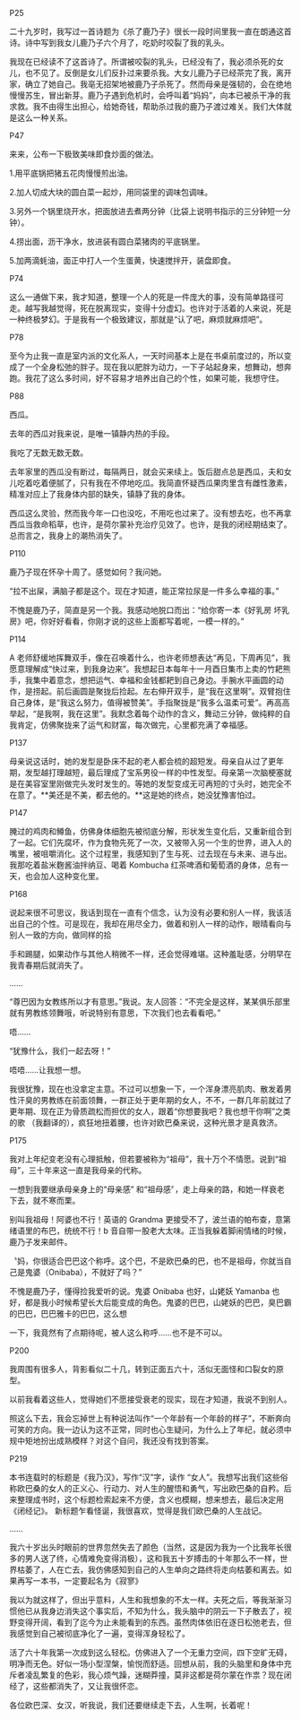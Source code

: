 P25

二十九岁时，我写过一首诗题为《杀了鹿乃子》很长一段时间里我一直在朗通这首诗。诗中写到我女儿鹿乃子六个月了，吃奶时咬裂了我的乳头。

我现在已经读不了这首诗了。所谓被咬裂的乳头，已经没有了，我必须杀死的女儿，也不见了。反倒是女儿们反扑过来要杀我。大女儿鹿乃子已经茶完了我，离开家，确立了她自己。我亳无招架地被鹿乃子杀死了。然而母亲是强韧的，会在绝地慢慢苏生，冒出新芽。鹿乃子遇到危机时，会呼叫着“妈妈”，向本已被杀干净的我求救。我不由得生出担心，给她奇钱，帮助杀过我的鹿乃子渡过难关。我们大体就是这么一种关系。

P47

来来，公布一下极致美味即食炒面的做法。

1.用平底锅把猪五花肉慢慢煎出油。

2.加人切成大块的圆白菜一起炒，用同袋里的调味包调味。

3.另外一个锅里烧开水，把面放进去煮两分钟（比袋上说明书指示的三分钟短一分钟）。

4.捞出面，沥干净水，放进装有圆白菜猪肉的平底锅里。

5.加两滴蚝油，面正中打人一个生蛋黄，快速搅拌开，装盘即食。

P74

这么一通做下来，我才知道，整理一个人的死是一件庞大的事，没有简单路径可走。越写我越觉得，死在脱离现实，变得十分虚幻。也许对于活着的人来说，死是一种终极梦幻。于是我有一个极致建议，那就是“认了吧，麻烦就麻烦吧”。

P78

至今为止我一直是室内派的文化系人，一天时间基本上是在书桌前度过的，所以变成了一个全身松弛的胖子。现在我以肥胖为动力，一下子站起身来，想舞动，想奔跑。我花了这么多时间，好不容易才培养出自己的个性，如果可能，我想守住。

P88

西瓜。

去年的西瓜对我来说，是唯一镇静内热的手段。

我吃了无数无数无数。

去年家里的西瓜没有断过，每隔两日，就会买来续上。饭后甜点总是西瓜，夫和女儿吃着吃着便腻了，只有我在不停地吃瓜。我简直怀疑西瓜果肉里含有雌性激素，精准对应上了我身体内部的缺失，镇静了我的身体。

西瓜这么灵验，然而我今年一口也没吃，不用吃也过来了。没有想去吃，也不再拿西瓜当救命稻草，也许，是荷尔蒙补充治疗见效了。也许，是我的闭经期结束了。总而言之，我身上的潮热消失了。

P110

鹿乃子现在怀孕十周了。感觉如何？我问她。

“拉不出屎，满脑子都是这个。现在才知道，能正常拉尿是一件多么幸福的事。”

不愧是鹿乃子，简直是另一个我。我感动地脱口而出：“给你寄一本《好乳房 坏乳房》吧，你好好看看，你刚才说的这些上面都写着呢，一模一样的。”

P114

A 老师舒缓地挥舞双手，像在召唤着什么，也许老师想表达“再见，下周再见”，我愿意理解成“快过来，到我身边来”。我想起日本每年十一月酉日集市上卖的竹耙熊手，我集中着意念，想把运气、幸福和金钱都耙到自己身边。手腕水平画圆的动作，是捞起。前后画圆是聚拢后捡起。左右伸开双手，是“我在这里啊”。双臂抱住自己身体，是“我这么努力，值得被赞美”。手指聚拢是“我多么温柔可爱”。再高高举起，“是我啊，我在这里”。我默念着每个动作的含义，舞动三分钟，做纯粹的自我肯定，仿佛聚拢来了运气和财富，每次做完，心里都充满了幸福感。

P137

母亲说这话时，她的发型是卧床不起的老人都会梳的超短发。母亲自从过了更年期，发型越打理越短，最后理成了宝系男役一样的中性发型。母亲第一次脑梗塞就是在美容室里刚做完头发时发生的。等她的发型变成无可再短的寸头时，她完全不在意了。**美还是不美，都去他的。**这是她的终点，她没犹豫害怕过。

P147

腌过的鸡肉和鳟鱼，仿佛身体细胞先被彻底分解，形状发生变化后，又重新组合到了一起。它们先腐坏，作为食物先死了一次，又被带入另一个生的世界，进入人的嘴里，被咀嚼消化。这个过程里，我感知到了生与死、过去现在与未来、进与出。我那吃着盐米麴酱油拌纳豆、喝着 Kombucha 红茶啤酒和葡萄酒的身体，总有一天，也会加人这种变化里。

P168

说起来很不可思议，我话到现在一直有个信念，认为没有必要和别人一样，我该活出自己的个性。可是现在，我却在用尽全力，做着和别人一样的动作，眼晴看向与别人一致的方向，做同样的拾

手和踢腿，如果动作与其他人稍微不一样，还会觉得难堪。这种羞耻感，分明早在我青春期后就消失了。

……

“尊巴因为女教练所以才有意思。”我说。友人回答：“不完全是这样，某某俱乐部里就有男教练领舞哦，听说特别有意思，下次我们也去看看吧。”

唔……

“犹豫什么，我们一起去呀！”

唔唔……让我想一想。

我很犹豫，现在也没拿定主意。不过可以想象一下，一个浑身漂亮肌肉、散发着男性汗臭的男教练在前面领舞，一群正处于更年期的女人，不不，一群几年前就过了更年期、现在正为骨质疏松而担优的女人，跟着“你想要我吧？我也想干你啊”之类的歌 （我翻译的），疯狂地扭着腰，也许对欧巴桑来说，这种光景才是真救济。

P175

我对上年纪变老没有心理抵触，但若要被称为“祖母”，我十万个不情愿。说到“祖母”，三十年来这一直是我母亲的代称。

一想到我要继承母亲身上的“母亲感” 和“祖母感〞，走上母亲的路，和她一样衰老下去，就不寒而栗。

别叫我祖母！阿婆也不行！英语的 Grandma 更接受不了，波兰语的帕布查，意第绪语里的布巴，统统不行！b 音自带一股老大太味。正当我躲着脚闹情绪的时候，鹿乃子发来邮件。

〝妈，你很适合巴巴这个称呼。这个巴，不是欧巴桑的巴，也不是祖母，你就当自己是鬼婆（Onibaba），不就好了吗？”

不愧是鹿乃子，懂得捡我爱听的说。鬼婆 Onibaba 也好，山姥妖 Yamanba 也好，都是我小时候希望长大后能变成的角色。鬼婆的巴巴，山姥妖的巴巴，臭巴霸的巴巴，巴巴雅卡的巴巴，这么想

一下，我竟然有了点期待呢，被人这么称呼……也不是不可以。

P200

我周围有很多人，背影看似二十几，转到正面五六十，活似无面怪和口裂女的原型。

以前我看着这些人，觉得她们不愿接受衰老的现实，现在才知道，我说不到别人。

照这么下去，我会忘掉世上有种说法叫作“一个年龄有一个年龄的样子”，不断奔向可笑的方向。我一边认为这不正常，同时也心生疑问，为什么上了年纪，就必须中规中矩地扮出成熟模样？对这个自问，我还没有找到答案。

P219

本书连载时的标题是《我乃汉》，写作“汉”字，读作 “女人”。我想写出我们这些俗称欧巴桑的女人的正义心、行动力、对人生的醒悟和勇气，写出欧巴桑的自矜。后来整理成书时，这个标题检索起来不方便，含义也模糊，想来想去，最后决定用《闭经记》。 新标题乍看怪诞，我很喜欢，觉得是我们欧巴桑的人生战记。

……

我六十岁出头时眼前的世界忽然失去了颜色（当然，这是因为我为一个比我年长很多的男人送了终，心情难免变得消极），这和我五十岁搏击的十年那么不一样，世界枯萎了，人在亡去，我仿佛感知到自己的人生单向之路终将走向枯萎和离去。如果再写一本书，一定要起名为《寂寥》

我以为就这样了，但出乎意料，人生和我想象的不太一样。夫死之后，等我渐渐习惯他已从我身边消失这个事实后，不知为什么，我头脑中的阴云一下子散去了，视野变得开阔，看到了迄今为止未能看到的东西。虽然肉体依旧在逐日松弛老去，但我感觉到自己被彻底净化了一遍，变得浑身轻松了。

活了六十年我第一次成到这么轻松。仿佛进入了一个无重力空间，四下空旷无碍，明净而无色。好似一场小型涅槃，愉悦而舒适。回想从前，我的头脑里和身体中充斥者凌乱繁复的色彩，我心烦气躁，迷糊莽撞，莫非这都是荷尔蒙在作祟？现在闭经了，这些都消失了，又让我很怀恋。

各位欧巴深、女汉，听我说，我们还要继续走下去，人生啊，长着呢！
